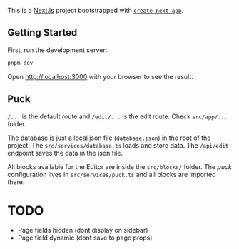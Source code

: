 This is a [Next.js](https://nextjs.org) project bootstrapped with [`create-next-app`](https://nextjs.org/docs/app/api-reference/cli/create-next-app).

## Getting Started

First, run the development server:

```bash
pnpm dev
```

Open [http://localhost:3000](http://localhost:3000) with your browser to see the result.

## Puck

`/...` is the default route and `/edit/...` is the edit route. Check `src/app/...` folder.

The database is just a local json file (`database.json`) in the root of the project. The `src/services/database.ts` loads and store data. The `/api/edit` endpoint saves the data in the json file.

All blocks available for the Editor are inside the `src/blocks/` folder. The *puck* configuration lives in `src/services/puck.ts` and all blocks are imported there.



# TODO
* Page fields hidden (dont display on sidebar)
* Page field dynamic (dont save to page props)